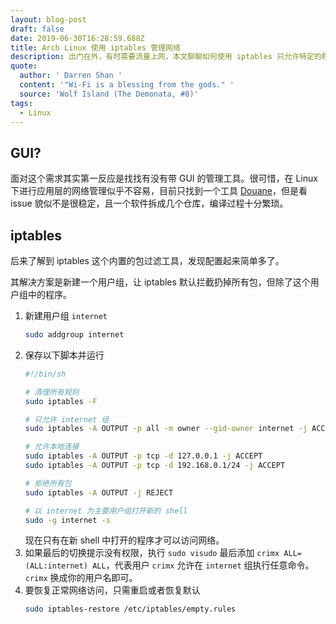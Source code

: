 ```yaml
---
layout: blog-post
draft: false
date: 2019-06-30T16:28:59.688Z
title: Arch Linux 使用 iptables 管理网络
description: 出门在外，有时需要流量上网，本文聊聊如何使用 iptables 只允许特定的程序连接网络。
quote:
  author: ' Darren Shan '
  content: '"Wi-Fi is a blessing from the gods." '
  source: 'Wolf Island (The Demonata, #8)'
tags:
  - Linux
---
```

## GUI?

面对这个需求其实第一反应是找找有没有带 GUI 的管理工具。很可惜，在 Linux 下进行应用层的网络管理似乎不容易，目前只找到一个工具 [Douane](https://douaneapp.com/)，但是看 issue 貌似不是很稳定，且一个软件拆成几个仓库，编译过程十分繁琐。

## iptables

后来了解到 iptables 这个内置的包过滤工具，发现配置起来简单多了。

其解决方案是新建一个用户组，让 iptables 默认拦截扔掉所有包，但除了这个用户组中的程序。

1. 新建用户组 `internet`
   ```bash
   sudo addgroup internet
   ```
2. 保存以下脚本并运行
   ```bash
   #!/bin/sh

   # 清理所有规则
   sudo iptables -F

   # 只允许 internet 组
   sudo iptables -A OUTPUT -p all -m owner --gid-owner internet -j ACCEPT

   # 允许本地连接
   sudo iptables -A OUTPUT -p tcp -d 127.0.0.1 -j ACCEPT
   sudo iptables -A OUTPUT -p tcp -d 192.168.0.1/24 -j ACCEPT

   # 拒绝所有包
   sudo iptables -A OUTPUT -j REJECT

   # 以 internet 为主要用户组打开新的 shell
   sudo -g internet -s
   ```
   现在只有在新 shell 中打开的程序才可以访问网络。
3. 如果最后的切换提示没有权限，执行 `sudo visudo` 最后添加 `crimx ALL=(ALL:internet) ALL`，代表用户 `crimx` 允许在 `internet` 组执行任意命令。`crimx` 换成你的用户名即可。
4. 要恢复正常网络访问，只需重启或者恢复默认
   ```bash
   sudo iptables-restore /etc/iptables/empty.rules 
   ```
